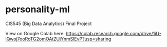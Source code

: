 # personality-ml
CIS545 (Big Data Analytics) Final Project

View on Google Colab here: https://colab.research.google.com/drive/1iU-lQwoj7ooRoTG2omOAtZUjYnmSlEvP?usp=sharing
